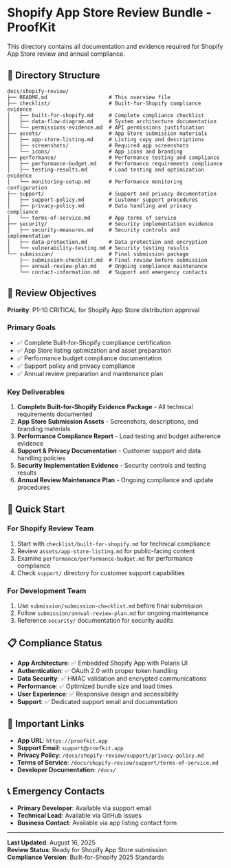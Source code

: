 # Shopify App Store Review Bundle - ProofKit

This directory contains all documentation and evidence required for Shopify App Store review and annual compliance.

## 📁 Directory Structure

```
docs/shopify-review/
├── README.md                    # This overview file
├── checklist/                   # Built-for-Shopify compliance evidence
│   ├── built-for-shopify.md     # Complete compliance checklist
│   ├── data-flow-diagram.md     # System architecture documentation
│   └── permissions-evidence.md  # API permissions justification
├── assets/                      # App Store submission materials
│   ├── app-store-listing.md     # Listing copy and descriptions
│   ├── screenshots/             # Required app screenshots
│   └── icons/                   # App icons and branding
├── performance/                 # Performance testing and compliance
│   ├── performance-budget.md    # Performance requirements compliance
│   ├── testing-results.md       # Load testing and optimization evidence
│   └── monitoring-setup.md      # Performance monitoring configuration
├── support/                     # Support and privacy documentation
│   ├── support-policy.md        # Customer support procedures
│   ├── privacy-policy.md        # Data handling and privacy compliance
│   └── terms-of-service.md      # App terms of service
├── security/                    # Security implementation evidence
│   ├── security-measures.md     # Security controls and implementation
│   ├── data-protection.md       # Data protection and encryption
│   └── vulnerability-testing.md # Security testing results
└── submission/                  # Final submission package
    ├── submission-checklist.md  # Final review before submission
    ├── annual-review-plan.md    # Ongoing compliance maintenance
    └── contact-information.md   # Support and emergency contacts
```

## 🎯 Review Objectives

**Priority**: P1-10 CRITICAL for Shopify App Store distribution approval

### Primary Goals

- ✅ Complete Built-for-Shopify compliance certification
- ✅ App Store listing optimization and asset preparation
- ✅ Performance budget compliance documentation
- ✅ Support policy and privacy compliance
- ✅ Annual review preparation and maintenance plan

### Key Deliverables

1. **Complete Built-for-Shopify Evidence Package** - All technical requirements documented
2. **App Store Submission Assets** - Screenshots, descriptions, and branding materials
3. **Performance Compliance Report** - Load testing and budget adherence evidence
4. **Support & Privacy Documentation** - Customer support and data handling policies
5. **Security Implementation Evidence** - Security controls and testing results
6. **Annual Review Maintenance Plan** - Ongoing compliance and update procedures

## 🚀 Quick Start

### For Shopify Review Team

1. Start with `checklist/built-for-shopify.md` for technical compliance
2. Review `assets/app-store-listing.md` for public-facing content
3. Examine `performance/performance-budget.md` for performance compliance
4. Check `support/` directory for customer support capabilities

### For Development Team

1. Use `submission/submission-checklist.md` before final submission
2. Follow `submission/annual-review-plan.md` for ongoing maintenance
3. Reference `security/` documentation for security audits

## 📋 Compliance Status

- **App Architecture**: ✅ Embedded Shopify App with Polaris UI
- **Authentication**: ✅ OAuth 2.0 with proper token handling
- **Data Security**: ✅ HMAC validation and encrypted communications
- **Performance**: ✅ Optimized bundle size and load times
- **User Experience**: ✅ Responsive design and accessibility
- **Support**: ✅ Dedicated support email and documentation

## 🔗 Important Links

- **App URL**: `https://proofkit.app`
- **Support Email**: `support@proofkit.app`
- **Privacy Policy**: `/docs/shopify-review/support/privacy-policy.md`
- **Terms of Service**: `/docs/shopify-review/support/terms-of-service.md`
- **Developer Documentation**: `/docs/`

## 📞 Emergency Contacts

- **Primary Developer**: Available via support email
- **Technical Lead**: Available via GitHub issues
- **Business Contact**: Available via app listing contact form

---

**Last Updated**: August 16, 2025  
**Review Status**: Ready for Shopify App Store submission  
**Compliance Version**: Built-for-Shopify 2025 Standards

